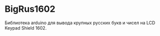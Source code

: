# BigRus1602
Библиотека arduino для вывода крупных  русских букв и чисел на LCD Keypad Shield 1602.
